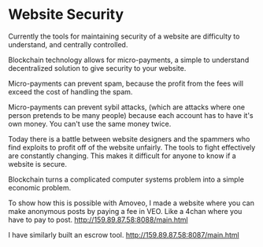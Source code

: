 Website Security
========


Currently the tools for maintaining security of a website are difficulty to understand, and centrally controlled.

Blockchain technology allows for micro-payments, a simple to understand decentralized solution to give security to your website.

Micro-payments can prevent spam, because the profit from the fees will exceed the cost of handling the spam.

Micro-payments can prevent sybil attacks, (which are attacks where one person pretends to be many people) because each account has to have it's own money. You can't use the same money twice.

Today there is a battle between website designers and the spammers who find exploits to profit off of the website unfairly.
The tools to fight effectively are constantly changing. This makes it difficult for anyone to know if a website is secure.

Blockchain turns a complicated computer systems problem into a simple economic problem.

To show how this is possible with Amoveo, I made a website where you can make anonymous posts by paying a fee in VEO.
Like a 4chan where you have to pay to post.
http://159.89.87.58:8088/main.html

I have similarly built an escrow tool.
http://159.89.87.58:8087/main.html